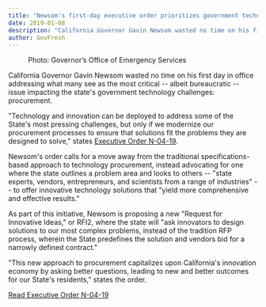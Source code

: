 ```yaml
---
title: "Newsom's first-day executive order prioritizes government technology procurement reform"
date: 2019-01-08
description: "California Governor Gavin Newsom wasted no time on his first day in office addressing what many see as the most critical -- albeit bureaucratic -- issue impacting the state's government technology challenges: procurement."
author: GovFresh
---
```


<!-- image {"id":24459} -->
<figure class="wp-block-image"><figcaption>Photo: Governor’s Office of Emergency Services</figcaption></figure>
<!-- /image -->

<!-- paragraph -->
<p>California Governor Gavin Newsom wasted no time on his first day in office addressing what many see as the most critical -- albeit bureaucratic -- issue impacting the state's government technology challenges: procurement.</p>
<!-- /paragraph -->

<!-- paragraph -->
<p>"Technology and innovation can be deployed to address some of the State's most pressing challenges, but only if we modernize our procurement processes to ensure that solutions fit the problems they are designed to solve," states <a href="https://www.gov.ca.gov/wp-content/uploads/2019/01/1.8.19-EO-N-04-19.pdf">Executive Order N-04-19</a>.</p>
<!-- /paragraph -->

<!-- paragraph -->
<p>Newsom's order calls for a move away from the traditional specifications-based approach to technology procurement, instead advocating for one where the state outlines a problem area and looks to others -- "state experts, vendors, entrepreneurs, and scientists from a range of industries" -- to offer innovative technology solutions that "yield more comprehensive and effective results."</p>
<!-- /paragraph -->

<!-- paragraph -->
<p>As part of this initiative, Newsom is proposing a new "Request for Innovative Ideas," or RFI2, where the state will "ask innovators to design solutions to our most complex problems, instead of the tradition RFP process, wherein the State predefines the solution and vendors bid for a narrowly defined contract."</p>
<!-- /paragraph -->

<!-- paragraph -->
<p>"This new approach to procurement capitalizes upon California's innovation economy by asking better questions, leading to new and better outcomes for our State's residents," states the order.</p>
<!-- /paragraph -->

<!-- paragraph -->
<p><a href="https://www.gov.ca.gov/wp-content/uploads/2019/01/1.8.19-EO-N-04-19.pdf">Read Executive Order N-04-19</a></p>
<!-- /paragraph -->
